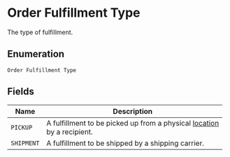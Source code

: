 
# Order Fulfillment Type

The type of fulfillment.

## Enumeration

`Order Fulfillment Type`

## Fields

| Name | Description |
|  --- | --- |
| `PICKUP` | A fulfillment to be picked up from a physical [location](/doc/models/location.md)<br>by a recipient. |
| `SHIPMENT` | A fulfillment to be shipped by a shipping carrier. |

